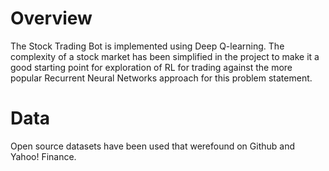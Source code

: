 # Overview

The Stock Trading Bot is implemented using Deep Q-learning. The complexity of a stock market has been simplified in the project to make it a good starting point for exploration of RL for trading against the more popular Recurrent Neural Networks approach for this problem statement. 

# Data

Open source datasets have been used that werefound on Github and Yahoo! Finance.